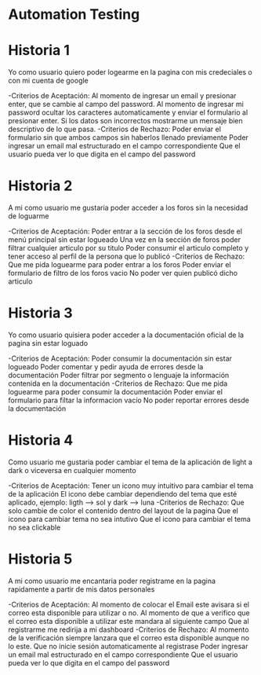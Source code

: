 # Automation Testing


# Historia 1
Yo como usuario quiero poder logearme en la pagina con mis credeciales o con mi cuenta de google

-Criterios de Aceptación:
Al momento de ingresar un email y presionar enter, que se cambie al campo del password.
Al momento de ingresar mi password ocultar los caracteres automaticamente y enviar el formulario al presionar enter.
Si los datos son incorrectos mostrarme un mensaje bien descriptivo de lo que pasa.
-Criterios de Rechazo:
Poder enviar el formulario sin que ambos campos sin haberlos llenado previamente
Poder ingresar un email mal estructurado en el campo correspondiente
Que el usuario pueda ver lo que digita en el campo del password

# Historia 2
A mi como usuario me gustaria poder acceder a  los foros sin la necesidad de loguarme

-Criterios de Aceptación:
Poder entrar a la sección de los foros desde el menú principal sin estar logueado
Una vez en la sección de foros poder filtrar cualquier articulo por su titulo
Poder consumir el articulo completo y tener acceso al perfil de la persona que lo publicó
-Criterios de Rechazo:
Que me pida loguearme para poder entrar a los foros
Poder enviar el formulario de filtro de los foros vacio
No poder ver quien publicó dicho articulo

# Historia 3
Yo como usuario quisiera poder acceder a la documentación oficial de la pagina sin estar loguado

-Criterios de Aceptación:
Poder consumir la documentación sin estar logueado
Poder comentar y pedir ayuda de errores desde la documentación
Poder filtrar por segmento o lenguaje la información contenida en la documentación
-Criterios de Rechazo:
Que me pida loguearme para poder consumir la documentación
Poder enviar el formulario para filtar la informacion vacío
No poder reportar errores desde la documentación

# Historia 4
Como usuario me gustaria poder cambiar el tema de la aplicación de light a dark o  viceversa en cualquier momento

-Criterios de Aceptación:
Tener un icono muy intuitivo para cambiar el tema de la aplicación
El icono debe cambiar dependiendo del tema que esté aplicado, ejemplo: ligth --> sol y dark --> luna
-Criterios de Rechazo:
Que solo cambie de color el contenido dentro del layout de la pagina
Que el icono para cambiar tema no sea intutivo
Que el icono para cambiar el tema no sea clickable

# Historia 5
A mi como usuario me encantaria poder registrame en la pagina rapidamente a partir de mis datos personales

-Criterios de Aceptación:
Al momento de colocar el Email este avisara si el correo esta disponible para utilizar o no.
Al momento de que a verifico que el correo esta disponible a utilizar este mandara al siguiente campo
Que al registrarme me redirija a mi dashboard
-Criterios de Rechazo:
Al momento de la verificación siempre lanzara que el correo esta disponible aunque no lo este.
Que no inicie sesión automaticamente al registrase
Poder ingresar un email mal estructurado en el campo correspondiente
Que el usuario pueda ver lo que digita en el campo del password